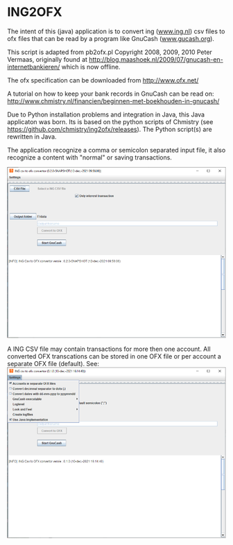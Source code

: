 # ING2OFX

The intent of this (java) application  is to convert ing (www.ing.nl) csv files to ofx files 
that can be read by a program like GnuCash (www.gucash.org).

This script is adapted from pb2ofx.pl Copyright 2008, 2009, 2010 Peter Vermaas,
originally found at http://blog.maashoek.nl/2009/07/gnucash-en-internetbankieren/ 
which is now offline.

The ofx specification can be downloaded from http://www.ofx.net/

A tutorial on how to keep your bank records in GnuCash can be read on:
http://www.chmistry.nl/financien/beginnen-met-boekhouden-in-gnucash/

Due to Python installation problems and integration in Java, this Java applicaton was born.
Its is based on the python scripts of Chmistry (see https://github.com/chmistry/ing2ofx/releases).
The Python script(s) are rewritten in Java.

The application recognize a comma or semicolon separated input file, it also recognize a content with "normal" or saving transactions.

![Main screen ing2ofx](https://github.com/RSHKwee/ing2ofx/blob/master/ing2ofxMain.PNG)

A ING CSV file may contain transactions for more then one account.
All converted OFX transcations can be stored in one OFX file or per account a separate OFX file (default). See:
![Settings menu](https://github.com/RSHKwee/ing2ofx/blob/master/ing2ofxSettings.PNG)
